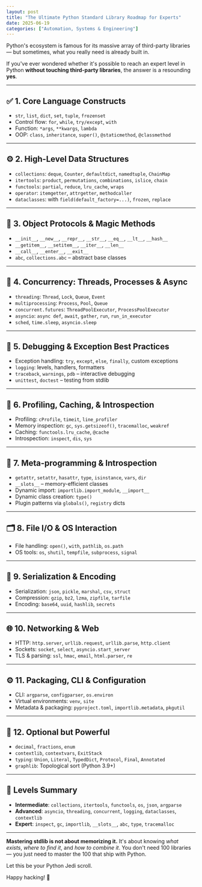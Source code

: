 ```yaml
---
layout: post
title: "The Ultimate Python Standard Library Roadmap for Experts"
date: 2025-06-19
categories: ["Automation, Systems & Engineering"]
---
```


Python's ecosystem is famous for its massive array of third-party libraries — but sometimes, what you really need is already built in.

If you've ever wondered whether it's possible to reach an expert level in Python **without touching third-party libraries**, the answer is a resounding **yes**.

---

## ✅ 1. Core Language Constructs

- `str`, `list`, `dict`, `set`, `tuple`, `frozenset`
- Control flow: `for`, `while`, `try/except`, `with`
- Function: `*args`, `**kwargs`, `lambda`
- OOP: `class`, `inheritance`, `super()`, `@staticmethod`, `@classmethod`

---

## ⚙️ 2. High-Level Data Structures

- `collections`: `deque`, `Counter`, `defaultdict`, `namedtuple`, `ChainMap`
- `itertools`: `product`, `permutations`, `combinations`, `islice`, `chain`
- `functools`: `partial`, `reduce`, `lru_cache`, `wraps`
- `operator`: `itemgetter`, `attrgetter`, `methodcaller`
- `dataclasses`: with `field(default_factory=...)`, `frozen`, `replace`

---

## 🧠 3. Object Protocols & Magic Methods

- `__init__`, `__new__`, `__repr__`, `__str__`, `__eq__`, `__lt__`, `__hash__`
- `__getitem__`, `__setitem__`, `__iter__`, `__len__`
- `__call__`, `__enter__`, `__exit__`
- `abc`, `collections.abc` – abstract base classes

---

## 🧵 4. Concurrency: Threads, Processes & Async

- `threading`: `Thread`, `Lock`, `Queue`, `Event`
- `multiprocessing`: `Process`, `Pool`, `Queue`
- `concurrent.futures`: `ThreadPoolExecutor`, `ProcessPoolExecutor`
- `asyncio`: `async def`, `await`, `gather`, `run`, `run_in_executor`
- `sched`, `time.sleep`, `asyncio.sleep`

---

## 🔐 5. Debugging & Exception Best Practices

- Exception handling: `try`, `except`, `else`, `finally`, custom exceptions
- `logging`: levels, handlers, formatters
- `traceback`, `warnings`, `pdb` – interactive debugging
- `unittest`, `doctest` – testing from stdlib

---

## 🧰 6. Profiling, Caching, & Introspection

- Profiling: `cProfile`, `timeit`, `line_profiler`
- Memory inspection: `gc`, `sys.getsizeof()`, `tracemalloc`, `weakref`
- Caching: `functools.lru_cache`, `@cache`
- Introspection: `inspect`, `dis`, `sys`

---

## 🧬 7. Meta-programming & Introspection

- `getattr`, `setattr`, `hasattr`, `type`, `isinstance`, `vars`, `dir`
- `__slots__` – memory-efficient classes
- Dynamic import: `importlib.import_module`, `__import__`
- Dynamic class creation: `type()`
- Plugin patterns via `globals()`, `registry` dicts

---

## 🗂 8. File I/O & OS Interaction

- File handling: `open()`, `with`, `pathlib`, `os.path`
- OS tools: `os`, `shutil`, `tempfile`, `subprocess`, `signal`

---

## 🧾 9. Serialization & Encoding

- Serialization: `json`, `pickle`, `marshal`, `csv`, `struct`
- Compression: `gzip`, `bz2`, `lzma`, `zipfile`, `tarfile`
- Encoding: `base64`, `uuid`, `hashlib`, `secrets`

---

## 🌐 10. Networking & Web

- HTTP: `http.server`, `urllib.request`, `urllib.parse`, `http.client`
- Sockets: `socket`, `select`, `asyncio.start_server`
- TLS & parsing: `ssl`, `hmac`, `email`, `html.parser`, `re`

---

## ⚙️ 11. Packaging, CLI & Configuration

- CLI: `argparse`, `configparser`, `os.environ`
- Virtual environments: `venv`, `site`
- Metadata & packaging: `pyproject.toml`, `importlib.metadata`, `pkgutil`

---

## 🧪 12. Optional but Powerful

- `decimal`, `fractions`, `enum`
- `contextlib`, `contextvars`, `ExitStack`
- `typing`: `Union`, `Literal`, `TypedDict`, `Protocol`, `Final`, `Annotated`
- `graphlib`: Topological sort (Python 3.9+)

---

## 🧭 Levels Summary

- **Intermediate**: `collections`, `itertools`, `functools`, `os`, `json`, `argparse`
- **Advanced**: `asyncio`, `threading`, `concurrent`, `logging`, `dataclasses`, `contextlib`
- **Expert**: `inspect`, `gc`, `importlib`, `__slots__`, `abc`, `type`, `tracemalloc`

---

**Mastering stdlib is not about memorizing it.** It's about knowing *what exists*, *where to find it*, and *how to combine it*. You don't need 100 libraries — you just need to master the 100 that ship with Python.

Let this be your Python Jedi scroll.

Happy hacking! 🐍
